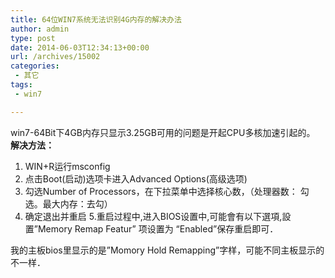 ```yaml
---
title: 64位WIN7系统无法识别4G内存的解决办法
author: admin
type: post
date: 2014-06-03T12:34:13+00:00
url: /archives/15002
categories:
 - 其它
tags:
 - win7

---
```

win7-64Bit下4GB内存只显示3.25GB可用的问题是开起CPU多核加速引起的。
**解决方法：**
1. WIN+R运行msconfig
2. 点击Boot(启动)选项卡进入Advanced Options(高级选项)
3. 勾选Number of Processors，在下拉菜单中选择核心数，（处理器数： 勾选。最大内存：去勾）
4. 确定退出并重启
5.重启过程中,进入BIOS设置中,可能會有以下選項,設置”Memory Remap Featur” 项设置为 “Enabled”保存重启即可．

我的主板bios里显示的是”Momory Hold Remapping”字样，可能不同主板显示的不一样．